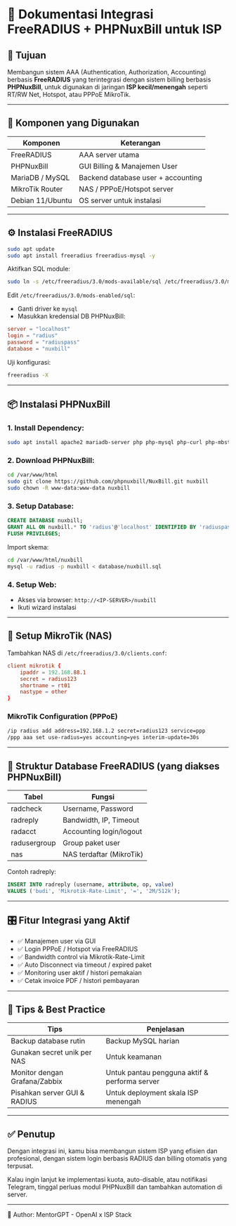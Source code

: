 # 📡 Dokumentasi Integrasi FreeRADIUS + PHPNuxBill untuk ISP

## 📘 Tujuan

Membangun sistem AAA (Authentication, Authorization, Accounting) berbasis **FreeRADIUS** yang terintegrasi dengan sistem billing berbasis **PHPNuxBill**, untuk digunakan di jaringan **ISP kecil/menengah** seperti RT/RW Net, Hotspot, atau PPPoE MikroTik.

---

## 🧩 Komponen yang Digunakan

| Komponen         | Keterangan                         |
| ---------------- | ---------------------------------- |
| FreeRADIUS       | AAA server utama                   |
| PHPNuxBill       | GUI Billing & Manajemen User       |
| MariaDB / MySQL  | Backend database user + accounting |
| MikroTik Router  | NAS / PPPoE/Hotspot server         |
| Debian 11/Ubuntu | OS server untuk instalasi          |

---

## ⚙️ Instalasi FreeRADIUS

```bash
sudo apt update
sudo apt install freeradius freeradius-mysql -y
```

Aktifkan SQL module:

```bash
sudo ln -s /etc/freeradius/3.0/mods-available/sql /etc/freeradius/3.0/mods-enabled/
```

Edit `/etc/freeradius/3.0/mods-enabled/sql`:

- Ganti driver ke `mysql`
- Masukkan kredensial DB PHPNuxBill:

```conf
server = "localhost"
login = "radius"
password = "radiuspass"
database = "nuxbill"
```

Uji konfigurasi:

```bash
freeradius -X
```

---

## 📦 Instalasi PHPNuxBill

### 1. Install Dependency:

```bash
sudo apt install apache2 mariadb-server php php-mysql php-curl php-mbstring php-gd php-xml unzip git -y
```

### 2. Download PHPNuxBill:

```bash
cd /var/www/html
sudo git clone https://github.com/phpnuxbill/NuxBill.git nuxbill
sudo chown -R www-data:www-data nuxbill
```

### 3. Setup Database:

```sql
CREATE DATABASE nuxbill;
GRANT ALL ON nuxbill.* TO 'radius'@'localhost' IDENTIFIED BY 'radiuspass';
FLUSH PRIVILEGES;
```

Import skema:

```bash
cd /var/www/html/nuxbill
mysql -u radius -p nuxbill < database/nuxbill.sql
```

### 4. Setup Web:

- Akses via browser: `http://<IP-SERVER>/nuxbill`
- Ikuti wizard instalasi

---

## 📡 Setup MikroTik (NAS)

Tambahkan NAS di `/etc/freeradius/3.0/clients.conf`:

```conf
client mikrotik {
    ipaddr = 192.168.88.1
    secret = radius123
    shortname = rt01
    nastype = other
}
```

### MikroTik Configuration (PPPoE)

```bash
/ip radius add address=192.168.1.2 secret=radius123 service=ppp
/ppp aaa set use-radius=yes accounting=yes interim-update=30s
```

---

## 🧾 Struktur Database FreeRADIUS (yang diakses PHPNuxBill)

| Tabel        | Fungsi                   |
| ------------ | ------------------------ |
| radcheck     | Username, Password       |
| radreply     | Bandwidth, IP, Timeout   |
| radacct      | Accounting login/logout  |
| radusergroup | Group paket user         |
| nas          | NAS terdaftar (MikroTik) |

Contoh radreply:

```sql
INSERT INTO radreply (username, attribute, op, value)
VALUES ('budi', 'Mikrotik-Rate-Limit', '=', '2M/512k');
```

---

## 🎛️ Fitur Integrasi yang Aktif

- ✅ Manajemen user via GUI
- ✅ Login PPPoE / Hotspot via FreeRADIUS
- ✅ Bandwidth control via Mikrotik-Rate-Limit
- ✅ Auto Disconnect via timeout / expired paket
- ✅ Monitoring user aktif / histori pemakaian
- ✅ Cetak invoice PDF / histori pembayaran

---

## 🚨 Tips & Best Practice

| Tips                          | Penjelasan                                    |
| ----------------------------- | --------------------------------------------- |
| Backup database rutin         | Backup MySQL harian                           |
| Gunakan secret unik per NAS   | Untuk keamanan                                |
| Monitor dengan Grafana/Zabbix | Untuk pantau pengguna aktif & performa server |
| Pisahkan server GUI & RADIUS  | Untuk deployment skala ISP menengah           |

---

## ✅ Penutup

Dengan integrasi ini, kamu bisa membangun sistem ISP yang efisien dan profesional, dengan sistem login berbasis RADIUS dan billing otomatis yang terpusat.

Kalau ingin lanjut ke implementasi kuota, auto-disable, atau notifikasi Telegram, tinggal perluas modul PHPNuxBill dan tambahkan automation di server.

---

📂 Author: MentorGPT - OpenAI x ISP Stack

